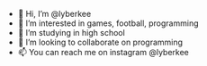 - 👋 Hi, I’m @lyberkee
- 👀 I’m interested in games, football, programming 
- 🌱 I’m studying in high school 
- 💞️ I’m looking to collaborate on programming
- 📫 You can reach me on instagram @lyberkee

<!---
lyberkee/lyberkee is a ✨ special ✨ repository because its `README.md` (this file) appears on your GitHub profile.
You can click the Preview link to take a look at your changes.
--->
